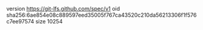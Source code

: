 version https://git-lfs.github.com/spec/v1
oid sha256:6ae854e08c889597eed35005f767ca43520c210da56213306f1f576c7ee97574
size 10254
